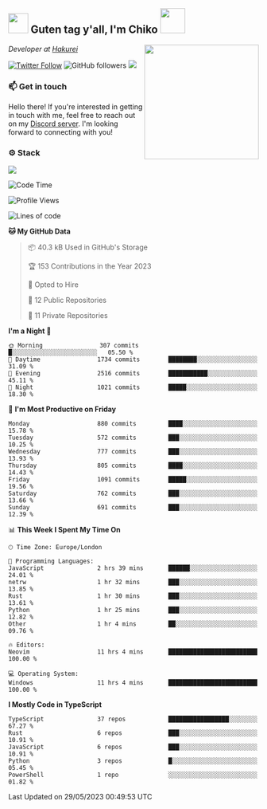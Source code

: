 <h2><img src="https://cdn.discordapp.com/emojis/1100181376730402906.gif?quality=lossless" width="40"> Guten tag y'all, I'm Chiko <img src="https://a.ppy.sh/15907233" width="50"></h2>
<a href="https://twitter.com/Zzul0714/status/1654451338179395585?s=20"><img align='right' src="https://cdn.discordapp.com/attachments/1109162815866023976/1109163700583153705/FvXKt8paEAAR6Ak1.png" width="230"></a>
<p><em>Developer at <a href="https://github.com/hakureiapp">Hakurei</a></em></p>

[![Twitter Follow](https://img.shields.io/twitter/follow/chikoxq?label=Follow)](https://twitter.com/intent/follow?screen_name=chikoxq)
![GitHub followers](https://img.shields.io/github/followers/chikof?label=Follow&style=social)
![](https://komarev.com/ghpvc/?username=chikof&color=blue)

### 📫 Get in touch
Hello there! If you're interested in getting in touch with me, feel free to reach out on my [Discord server](https://discord.gg/sejc7TnX6N). I'm looking forward to connecting with you!

### ⚙️ Stack
![](https://skillicons.dev/icons?i=git,kubernetes,docker,js,ts,cloudflare,css,deno,express,graphql,html,mongodb,nestjs,py,react,apollo,bash,java,lua,nextjs,netlify,nodejs,ps,powershell,rust,neovim,tauri,sentry,postgres,tailwind,prisma,actix)

<!--START_SECTION:waka-->
![Code Time](http://img.shields.io/badge/Code%20Time-1%2C386%20hrs%2045%20mins-blue)

![Profile Views](http://img.shields.io/badge/Profile%20Views-31-blue)

![Lines of code](https://img.shields.io/badge/From%20Hello%20World%20I%27ve%20Written-3.6%20million%20lines%20of%20code-blue)

**🐱 My GitHub Data** 

> 📦 40.3 kB Used in GitHub's Storage 
 > 
> 🏆 153 Contributions in the Year 2023
 > 
> 💼 Opted to Hire
 > 
> 📜 12 Public Repositories 
 > 
> 🔑 11 Private Repositories 
 > 
**I'm a Night 🦉** 

```text
🌞 Morning                307 commits         █░░░░░░░░░░░░░░░░░░░░░░░░   05.50 % 
🌆 Daytime                1734 commits        ████████░░░░░░░░░░░░░░░░░   31.09 % 
🌃 Evening                2516 commits        ███████████░░░░░░░░░░░░░░   45.11 % 
🌙 Night                  1021 commits        █████░░░░░░░░░░░░░░░░░░░░   18.30 % 
```
📅 **I'm Most Productive on Friday** 

```text
Monday                   880 commits         ████░░░░░░░░░░░░░░░░░░░░░   15.78 % 
Tuesday                  572 commits         ███░░░░░░░░░░░░░░░░░░░░░░   10.25 % 
Wednesday                777 commits         ███░░░░░░░░░░░░░░░░░░░░░░   13.93 % 
Thursday                 805 commits         ████░░░░░░░░░░░░░░░░░░░░░   14.43 % 
Friday                   1091 commits        █████░░░░░░░░░░░░░░░░░░░░   19.56 % 
Saturday                 762 commits         ███░░░░░░░░░░░░░░░░░░░░░░   13.66 % 
Sunday                   691 commits         ███░░░░░░░░░░░░░░░░░░░░░░   12.39 % 
```


📊 **This Week I Spent My Time On** 

```text
🕑︎ Time Zone: Europe/London

💬 Programming Languages: 
JavaScript               2 hrs 39 mins       ██████░░░░░░░░░░░░░░░░░░░   24.01 % 
netrw                    1 hr 32 mins        ███░░░░░░░░░░░░░░░░░░░░░░   13.85 % 
Rust                     1 hr 30 mins        ███░░░░░░░░░░░░░░░░░░░░░░   13.61 % 
Python                   1 hr 25 mins        ███░░░░░░░░░░░░░░░░░░░░░░   12.82 % 
Other                    1 hr 4 mins         ██░░░░░░░░░░░░░░░░░░░░░░░   09.76 % 

🔥 Editors: 
Neovim                   11 hrs 4 mins       █████████████████████████   100.00 % 

💻 Operating System: 
Windows                  11 hrs 4 mins       █████████████████████████   100.00 % 
```

**I Mostly Code in TypeScript** 

```text
TypeScript               37 repos            █████████████████░░░░░░░░   67.27 % 
Rust                     6 repos             ███░░░░░░░░░░░░░░░░░░░░░░   10.91 % 
JavaScript               6 repos             ███░░░░░░░░░░░░░░░░░░░░░░   10.91 % 
Python                   3 repos             █░░░░░░░░░░░░░░░░░░░░░░░░   05.45 % 
PowerShell               1 repo              ░░░░░░░░░░░░░░░░░░░░░░░░░   01.82 % 
```




 Last Updated on 29/05/2023 00:49:53 UTC
<!--END_SECTION:waka-->


<!--
<p align="center">
     <a href="https://discord.gg/HhybNhchcC"><img src="https://invidget.switchblade.xyz/sejc7TnX6N" align="center" ><a>
</p> 
-->
